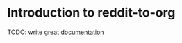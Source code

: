 # Introduction to reddit-to-org

TODO: write [great documentation](http://jacobian.org/writing/what-to-write/)
